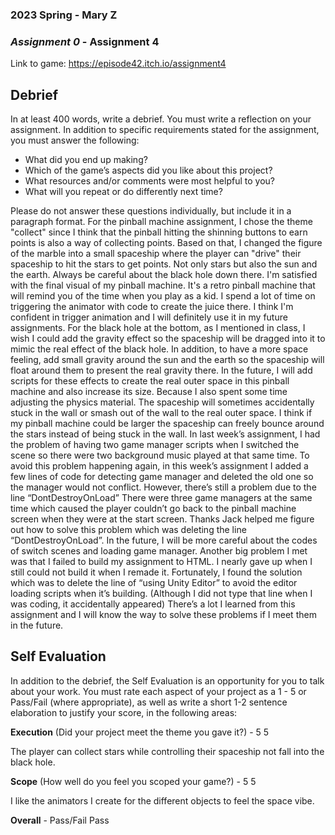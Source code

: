 ### **2023 Spring** - Mary Z
### *Assignment 0* - Assignment 4
Link to game: https://episode42.itch.io/assignment4


## **Debrief**
In at least 400 words, write a debrief. You must write a reflection on your assignment. In addition to specific requirements stated for the assignment, you must answer the following:

- What did you end up making?
- Which of the game’s aspects did you like about this project?
- What resources and/or comments were most helpful to you?
- What will you repeat or do differently next time?

Please do not answer these questions individually, but include it in a paragraph format.
For the pinball machine assignment, I chose the theme "collect" since I think that the pinball hitting the shinning buttons to earn points is also a way of collecting points. Based on that,
I changed the figure of the marble into a small spaceship where the player can "drive" their spaceship to hit the stars to get points. Not only stars but also the sun and the earth. Always be 
careful about the black hole down there. I'm satisfied with the final visual of my pinball machine. It's a retro pinball machine that will remind you of the time when you play as a kid. I spend
a lot of time on triggering the animator with code to create the juice there. I think I'm confident in trigger animation and I will definitely use it in my future assignments. For the black hole at the
bottom, as I mentioned in class, I wish I could add the gravity effect so the spaceship will be dragged into it to mimic the real effect of the black hole. In addition, to have a more space feeling, add small 
gravity around the sun and the earth so the spaceship will float around them to present the real gravity there. In the future, I will add scripts for these effects to create the real outer space in this pinball machine and also increase its size. 
Because I also spent some time adjusting the physics material. The spaceship will sometimes accidentally stuck in the wall or smash out of the wall to the real outer space. I think if my pinball machine could be larger the spaceship can freely bounce around the stars instead of being stuck in the wall. 
In last week’s assignment, I had the problem of having two game manager scripts when I switched the scene so there were two background music played at that same time. To avoid this problem happening again, in this week’s assignment 
I added a few lines of code for detecting game manager and deleted the old one so the manager would not conflict. 
However, there’s still a problem due to the line “DontDestroyOnLoad” There were three game managers at the same time which caused the player couldn’t go back to the pinball machine screen when they were at the start screen. 
Thanks Jack helped me figure out how to solve this problem which was deleting the line “DontDestroyOnLoad”. 
In the future, I will be more careful about the codes of switch scenes and loading game manager. Another big problem I met was that I failed to build my assignment to HTML. I nearly gave up when I still could not build it when I remade it. 
Fortunately, I found the solution which was to delete the line of “using Unity Editor” to avoid the editor loading scripts when it’s building.
(Although I did not type that line when I was coding, it accidentally appeared) There’s a lot I learned from this assignment and I will know the way to solve these problems if I meet them in the future. 





## **Self Evaluation**
In addition to the debrief, the Self Evaluation is an opportunity for you to talk about your work. You must rate each aspect of your project as a 1 - 5 or Pass/Fail (where appropriate), as well as write a short 1-2 sentence elaboration to justify your score, in the following areas:


**Execution** (Did your project meet the theme you gave it?) - 5
5

The player can collect stars while controlling their spaceship not fall into the black hole. 


**Scope** (How well do you feel you scoped your game?) - 5
5

I like the animators I create for the different objects to feel the space vibe.



**Overall** - Pass/Fail
Pass


